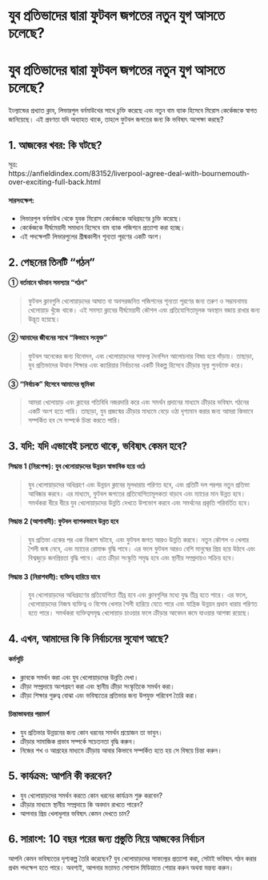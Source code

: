 # যুব প্রতিভাদের দ্বারা ফুটবল জগতের নতুন যুগ আসতে চলেছে?

<h1>যুব প্রতিভাদের দ্বারা ফুটবল জগতের নতুন যুগ আসতে চলেছে?</h1>
<p>ইংল্যান্ডের প্রখ্যাত ক্লাব, লিভারপুল বর্নমাউথের সাথে চুক্তি করেছে এবং নতুন বাম ব্যাক হিসেবে মিরোস কের্কেজকে স্বাগত জানিয়েছে। এই প্রবণতা যদি অব্যাহত থাকে, তাহলে ফুটবল জগতের জন্য কি ভবিষ্যৎ অপেক্ষা করছে?</p>
<h2>1. আজকের খবর: কি ঘটছে?</h2>
<p>সূত্র:<br />
https://anfieldindex.com/83152/liverpool-agree-deal-with-bournemouth-over-exciting-full-back.html</p>
<h4>সারসংক্ষেপ:</h4>
<ul>
<li>লিভারপুল বর্নমাউথ থেকে যুবক মিরোস কের্কেজকে অধিগ্রহণের চুক্তি করেছে।</li>
<li>কের্কেজকে দীর্ঘমেয়াদী সমাধান হিসেবে বাম ব্যাক পজিশনে প্রত্যাশা করা হচ্ছে।</li>
<li>এই পদক্ষেপটি লিভারপুলের গ্রীষ্মকালীন শূন্যতা পূরণের একটি অংশ।</li>
</ul>
<h2>2. পেছনের তিনটি “গঠন”</h2>
<h4>① বর্তমানে ঘটমান সমস্যার “গঠন”</h4>
<blockquote>
<p>ফুটবল ক্লাবগুলি খেলোয়াড়দের আঘাত বা অবসরজনিত পজিশনের শূন্যতা পূরণের জন্য তরুণ ও সম্ভাবনাময় খেলোয়াড় খুঁজে থাকে। এই সমস্যা ক্লাবের দীর্ঘমেয়াদী কৌশল এবং প্রতিযোগিতামূলক অবস্থান বজায় রাখার জন্য উদ্ভূত হয়েছে।</p>
</blockquote>
<h4>② আমাদের জীবনের সাথে “কিভাবে সংযুক্ত”</h4>
<blockquote>
<p>ফুটবল অনেকের জন্য বিনোদন, এবং খেলোয়াড়দের সাফল্য দৈনন্দিন আলোচনার বিষয় হয়ে দাঁড়ায়। তাছাড়া, যুব প্রতিভাদের উত্থান শিক্ষার এবং ক্যারিয়ার নির্বাচনের একটি বিকল্প হিসেবে ক্রীড়ার মূল্য পুনর্ব্যাক্ত করে।</p>
</blockquote>
<h4>③ “নির্বাচক” হিসেবে আমাদের ভূমিকা</h4>
<blockquote>
<p>আমরা খেলোয়াড় এবং ক্লাবের গতিবিধি নজরদারি করে এবং সমর্থন প্রদানের মাধ্যমে ক্রীড়ার ভবিষ্যৎ গঠনের একটি অংশ হতে পারি। তাছাড়া, যুব প্রজন্মের ক্রীড়ার মাধ্যমে বেড়ে ওঠা দৃশ্যমান করার জন্য আমরা কিভাবে সম্পর্কিত হব সে সম্পর্কে চিন্তা করতে পারি।</p>
</blockquote>
<h2>3. যদি: যদি এভাবেই চলতে থাকে, ভবিষ্যৎ কেমন হবে?</h2>
<h4>সিদ্ধান্ত 1 (নিরপেক্ষ): যুব খেলোয়াড়দের উন্নয়ন স্বাভাবিক হয়ে ওঠে</h4>
<blockquote>
<p>যুব খেলোয়াড়দের অধিগ্রহণ এবং উন্নয়ন ক্লাবের মূলধারায় পরিণত হবে, এবং প্রতিটি দল পরপর নতুন প্রতিভা আবিষ্কার করবে। এর মাধ্যমে, ফুটবল জগতের প্রতিযোগিতামূলকতা বাড়বে এবং ম্যাচের মান উন্নত হবে। সমর্থকরা ধীরে ধীরে যুব খেলোয়াড়দের উন্নতি দেখতে উপভোগ করবে এবং সমর্থনের প্রকৃতি পরিবর্তিত হবে।</p>
</blockquote>
<h4>সিদ্ধান্ত 2 (আশাবাদী): ফুটবল ব্যাপকভাবে উন্নত হবে</h4>
<blockquote>
<p>যুব প্রতিভা একের পর এক বিকাশ ঘটাবে, এবং ফুটবল জগত আরও উন্নতি করবে। নতুন কৌশল ও খেলার শৈলী জন্ম নেবে, এবং ম্যাচের রোমাঞ্চ বৃদ্ধি পাবে। এর ফলে ফুটবল আরও বেশি মানুষের প্রিয় হয়ে উঠবে এবং বিশ্বজুড়ে জনপ্রিয়তা বৃদ্ধি পাবে। এতে ক্রীড়া সংস্কৃতি সমৃদ্ধ হবে এবং স্থানীয় সম্প্রদায়ও সক্রিয় হবে।</p>
</blockquote>
<h4>সিদ্ধান্ত 3 (নিরাশবাদী): ব্যক্তিত্ব হারিয়ে যাবে</h4>
<blockquote>
<p>যুব খেলোয়াড়দের অধিগ্রহণের প্রতিযোগিতা তীব্র হবে এবং ক্লাবগুলির মধ্যে যুদ্ধ তীব্র হতে পারে। এর ফলে, খেলোয়াড়দের নিজস্ব ব্যক্তিত্ব ও বিশেষ খেলার শৈলী হারিয়ে যেতে পারে এবং যান্ত্রিক উন্নয়ন প্রধান ধারায় পরিণত হতে পারে। সমর্থকরা ব্যক্তিত্বসমৃদ্ধ খেলোয়াড় চাওয়ার ফলে ক্রীড়ার আবেদন কমে যাওয়ার আশঙ্কা রয়েছে।</p>
</blockquote>
<h2>4. এখন, আমাদের কি কি নির্বাচনের সুযোগ আছে?</h2>
<h4>কর্মসূচি</h4>
<ul>
<li>ক্লাবকে সমর্থন করা এবং যুব খেলোয়াড়দের উন্নতি দেখা।</li>
<li>ক্রীড়া সম্প্রদায়ে অংশগ্রহণ করা এবং স্থানীয় ক্রীড়া সংস্কৃতিকে সমর্থন করা।</li>
<li>ক্রীড়া শিক্ষার গুরুত্ব বোঝা এবং ভবিষ্যতের প্রতিভার জন্য উপযুক্ত পরিবেশ তৈরি করা।</li>
</ul>
<h4>চিন্তাভাবনার পরামর্শ</h4>
<ul>
<li>যুব প্রতিভার উন্নয়নের জন্য কোন ধরনের সমর্থন প্রয়োজন তা ভাবুন।</li>
<li>ক্রীড়ার সামাজিক প্রভাব সম্পর্কে সচেতনতা বৃদ্ধি করুন।</li>
<li>নিজের শখ ও আগ্রহের মাধ্যমে ক্রীড়ায় আবার কিভাবে সম্পর্কিত হতে হয় সে বিষয়ে চিন্তা করুন।</li>
</ul>
<h2>5. কার্যক্রম: আপনি কী করবেন?</h2>
<ul>
<li>যুব খেলোয়াড়দের সমর্থন করতে কোন ধরনের কার্যক্রম শুরু করবেন?</li>
<li>ক্রীড়ার মাধ্যমে স্থানীয় সম্প্রদায়ে কি অবদান রাখতে পারেন?</li>
<li>আপনার প্রিয় খেলাধুলার ভবিষ্যৎ কেমন দেখতে চান?</li>
</ul>
<h2>6. সারাংশ: 10 বছর পরের জন্য প্রস্তুতি নিয়ে আজকের নির্বাচন</h2>
<p>আপনি কেমন ভবিষ্যতের দৃশ্যকল্প তৈরি করেছেন? যুব খেলোয়াড়দের সাফল্যের প্রত্যাশা করা, সেটাই ভবিষ্যৎ গঠন করার প্রথম পদক্ষেপ হতে পারে। অবশ্যই, আপনার মতামত সোশ্যাল মিডিয়াতে শেয়ার করুন অথবা মন্তব্য করুন।</p>


